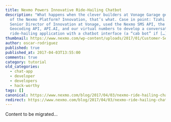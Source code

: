 ```yaml
---
title: Nexmo Powers Innovative Ride-Hailing Chatbot
description: "What happens when the clever builders at Vonage Garage get a hold
  of the Nexmo Platform? Innovation, that’s what. Case in point: Tzahi Efrati,
  Senior Director of Innovation at Vonage, used the Nexmo SMS API, the Google
  Geocoding API, API.AI, and our virtual numbers to develop a conversational
  ride-hailing application with a chatbot interface (a “cab bot” if […]"
thumbnail: https://www.nexmo.com/wp-content/uploads/2017/01/Customer-Service-via-Social-Media-1200x628.jpg
author: oscar-rodriguez
published: true
published_at: 2017-04-03T13:55:00
comments: true
category: tutorial
old_categories:
  - chat-app
  - developer
  - developers
  - hack-worthy
tags: []
canonical: https://www.nexmo.com/blog/2017/04/03/nexmo-ride-hailing-chatbot
redirect: https://www.nexmo.com/blog/2017/04/03/nexmo-ride-hailing-chatbot
---
```

Content to be migrated...